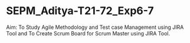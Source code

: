 # SEPM_Aditya-T21-72_Exp6-7
Aim: To Study Agile Methodology and Test case Management using JIRA Tool and To Create Scrum Board for Scrum Master using JIRA Tool.
